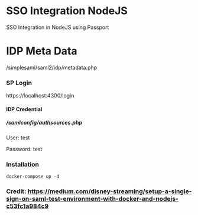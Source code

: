 # SSO Integration NodeJS
SSO Integration in NodeJS using Passport

# IDP Meta Data 
/simplesaml/saml2/idp/metadata.php

### SP Login
https://localhost:4300/login

#### IDP Credential
##### /samlconfig/authsources.php
User: test

Password: test


### Installation
`docker-compose up -d`


### Credit: https://medium.com/disney-streaming/setup-a-single-sign-on-saml-test-environment-with-docker-and-nodejs-c53fc1a984c9
